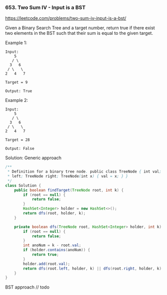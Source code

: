 ### 653. Two Sum IV - Input is a BST

https://leetcode.com/problems/two-sum-iv-input-is-a-bst/

Given a Binary Search Tree and a target number, return true if there exist two elements in the BST such that their sum is equal to the given target.

Example 1:
```
Input: 
    5
   / \
  3   6
 / \   \
2   4   7

Target = 9

Output: True
``` 

Example 2:
```
Input: 
    5
   / \
  3   6
 / \   \
2   4   7

Target = 28

Output: False
```

Solution:
Generic approach
```java
/**
 * Definition for a binary tree node. public class TreeNode { int val; TreeNode
 * left; TreeNode right; TreeNode(int x) { val = x; } }
 */
class Solution {
    public boolean findTarget(TreeNode root, int k) {
        if (root == null) {
            return false;
        }
        HashSet<Integer> holder = new HashSet<>();
        return dfs(root, holder, k);
    }

    private boolean dfs(TreeNode root, HashSet<Integer> holder, int k) {
        if (root == null) {
            return false;
        }
        int anoNum = k - root.val;
        if (holder.contains(anoNum)) {
            return true;
        }
        holder.add(root.val);
        return dfs(root.left, holder, k) || dfs(root.right, holder, k);
    }
}
```

BST approach
// todo



